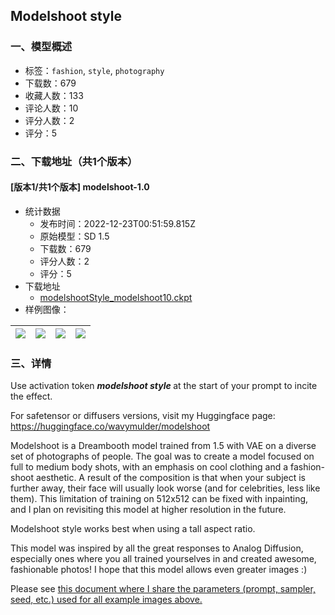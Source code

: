 ## Modelshoot style
### 一、模型概述

- 标签：`fashion`, `style`, `photography`
- 下载数：679
- 收藏人数：133
- 评论人数：10
- 评分人数：2
- 评分：5

### 二、下载地址（共1个版本）

#### [版本1/共1个版本] modelshoot-1.0

- 统计数据
  - 发布时间：2022-12-23T00:51:59.815Z
  - 原始模型：SD 1.5
  - 下载数：679
  - 评分人数：2
  - 评分：5
- 下载地址
  - [modelshootStyle_modelshoot10.ckpt](https://civitai.com/api/download/models/2298)
- 样例图像：

| <img src="https://image.civitai.com/xG1nkqKTMzGDvpLrqFT7WA/4095d5fe-390f-447d-aaa3-e922d2bec600/width=450/17432.jpeg" /> | <img src="https://image.civitai.com/xG1nkqKTMzGDvpLrqFT7WA/0acefa90-b576-4290-0e26-49631caf9300/width=450/17426.jpeg" /> | <img src="https://image.civitai.com/xG1nkqKTMzGDvpLrqFT7WA/8656131c-d54f-450d-b3e6-62af08d8f400/width=450/17431.jpeg" /> | <img src="https://image.civitai.com/xG1nkqKTMzGDvpLrqFT7WA/9412ff4b-384b-4db2-ace1-119c7f6bd600/width=450/17430.jpeg" /> |
| ---- | ---- | ---- | ---- |


### 三、详情
<p>Use activation token <strong><em>modelshoot style </em></strong>at the start of your prompt to incite the effect.</p><p></p><p>For safetensor or diffusers versions, visit my Huggingface page: <a target="_blank" rel="ugc" href="https://huggingface.co/wavymulder/modelshoot">https://huggingface.co/wavymulder/modelshoot</a></p><p>Modelshoot is a Dreambooth model trained from 1.5 with VAE on a diverse set of photographs of people. The goal was to create a model focused on full to medium body shots, with an emphasis on cool clothing and a fashion-shoot aesthetic. A result of the composition is that when your subject is further away, their face will usually look worse (and for celebrities, less like them). This limitation of training on 512x512 can be fixed with inpainting, and I plan on revisiting this model at higher resolution in the future.</p><p>Modelshoot style works best when using a tall aspect ratio.</p><p>This model was inspired by all the great responses to Analog Diffusion, especially ones where you all trained yourselves in and created awesome, fashionable photos! I hope that this model allows even greater images :)</p><p>Please see <a target="_blank" rel="ugc" href="https://huggingface.co/wavymulder/modelshoot/resolve/main/parameters_for_samples.txt">this document where I share the parameters (prompt, sampler, seed, etc.) used for all example images above.</a></p>